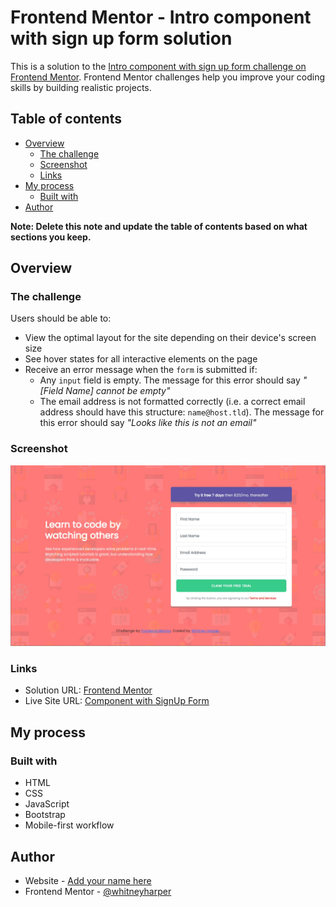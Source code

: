 # Frontend Mentor - Intro component with sign up form solution

This is a solution to the [Intro component with sign up form challenge on Frontend Mentor](https://www.frontendmentor.io/challenges/intro-component-with-signup-form-5cf91bd49edda32581d28fd1). Frontend Mentor challenges help you improve your coding skills by building realistic projects. 

## Table of contents

- [Overview](#overview)
  - [The challenge](#the-challenge)
  - [Screenshot](#screenshot)
  - [Links](#links)
- [My process](#my-process)
  - [Built with](#built-with)
- [Author](#author)


**Note: Delete this note and update the table of contents based on what sections you keep.**

## Overview

### The challenge

Users should be able to:

- View the optimal layout for the site depending on their device's screen size
- See hover states for all interactive elements on the page
- Receive an error message when the `form` is submitted if:
  - Any `input` field is empty. The message for this error should say *"[Field Name] cannot be empty"*
  - The email address is not formatted correctly (i.e. a correct email address should have this structure: `name@host.tld`). The message for this error should say *"Looks like this is not an email"*

### Screenshot

![](./images/screenshot.jpg)

### Links

- Solution URL: [Frontend Mentor](https://www.frontendmentor.io/solutions/responsive-landing-page-with-form-using-bootstrap-Em8sG1VdSo)
- Live Site URL: [Component with SignUp Form](https://whitneyharper.github.io/Component_with_SignUp_Form/)

## My process

### Built with

- HTML
- CSS 
- JavaScript
- Bootstrap
- Mobile-first workflow

## Author

- Website - [Add your name here](https://www.your-site.com)
- Frontend Mentor - [@whitneyharper](https://www.frontendmentor.io/profile/whitneyharper)

